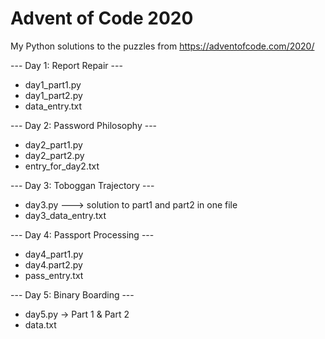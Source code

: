 # Advent of Code 2020

My Python solutions to the puzzles from https://adventofcode.com/2020/

--- Day 1: Report Repair ---
- day1_part1.py
- day1_part2.py
- data_entry.txt

--- Day 2: Password Philosophy ---
- day2_part1.py
- day2_part2.py
- entry_for_day2.txt

--- Day 3: Toboggan Trajectory ---
- day3.py ---> solution to part1 and part2 in one file
- day3_data_entry.txt

--- Day 4: Passport Processing ---
- day4_part1.py
- day4.part2.py
- pass_entry.txt

--- Day 5: Binary Boarding ---
- day5.py  -> Part 1 & Part 2
- data.txt
